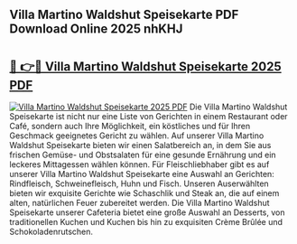 ## Villa Martino Waldshut Speisekarte PDF Download Online 2025 nhKHJ

# <h2><a href="http://gcdy3l1.nevu.top/?p=Villa+Martino+Waldshut+Speisekarte">🔗 👉🔴 Villa Martino Waldshut Speisekarte 2025 PDF</a></h2>

[![Villa Martino Waldshut Speisekarte 2025 PDF](https://i.imgur.com/dBaPXMq.png)](http://gcdy3l1.nevu.top/?p=Villa+Martino+Waldshut+Speisekarte)
Die Villa Martino Waldshut Speisekarte ist nicht nur eine Liste von Gerichten in einem Restaurant oder Café, sondern auch Ihre Möglichkeit, ein köstliches und für Ihren Geschmack geeignetes Gericht zu wählen. Auf unserer Villa Martino Waldshut Speisekarte bieten wir einen Salatbereich an, in dem Sie aus frischen Gemüse- und Obstsalaten für eine gesunde Ernährung und ein leckeres Mittagessen wählen können. Für Fleischliebhaber gibt es auf unserer Villa Martino Waldshut Speisekarte eine Auswahl an Gerichten: Rindfleisch, Schweinefleisch, Huhn und Fisch. Unseren Auserwählten bieten wir exquisite Gerichte wie Schaschlik und Steak an, die auf einem alten, natürlichen Feuer zubereitet werden. Die Villa Martino Waldshut Speisekarte unserer Cafeteria bietet eine große Auswahl an Desserts, von traditionellen Kuchen und Kuchen bis hin zu exquisiten Crème Brûlée und Schokoladenrutschen.
